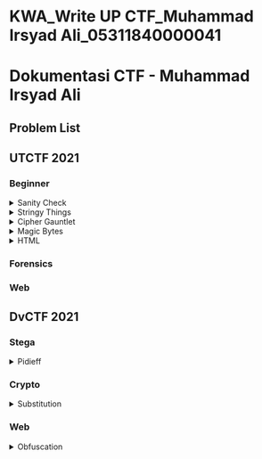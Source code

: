 # KWA_Write UP CTF_Muhammad Irsyad Ali_05311840000041

# Dokumentasi CTF - Muhammad Irsyad Ali

## Problem List
## UTCTF 2021
 
 ### Beginner
<details>
 ![image 1](https://github.com/irsyadali1/KWA_Write-UP-CTF_Muhammad-Irsyad-Ali_05311840000041/blob/main/UTCTF/UTCTF_HTML_solved.png)
  <summary>Sanity Check</summary>
  1. You'll find the flag in the description of the #announcements channel!
  3. Flag 
  utflag{welcome_to_utctf}
 ![alt text](http://url/to/img.png)
  5. Solution 
  (TBD) 
</details>

<details>
  <summary>Stringy Things</summary>
  1. Description 
  (TBD) 
  3. Flag 
  (TBD)   
  5. Solution 
  (TBD)   
</details>

<details>
  <summary>Cipher Gauntlet</summary>
  1. Description  
  2. Flag  
  3. Solution  
</details>

<details>
  <summary>Magic Bytes</summary>
  1. Description  
  2. Flag  
  3. Solution  
</details>

<details>
  <summary>HTML</summary>
  1. Description  
  2. Flag  
  3. Solution  
</details>

### Forensics


### Web

 

## DvCTF 2021
### Stega
<details>
  <summary>Pidieff</summary>
  1. Description 
  (TBD)   
  3. Flag 
  (TBD)
  5. Solution 
  (TBD) 
</details>

### Crypto
<details>
  <summary>Substitution</summary>
  1. Description 
  (TBD)   
  3. Flag 
  (TBD)
  5. Solution 
  (TBD) 
</details>

### Web
<details>
  <summary>Obfuscation</summary>
  1. Description 
  (TBD)   
  3. Flag 
  (TBD)
  5. Solution 
  (TBD) 
</details>



